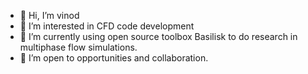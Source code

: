 - 👋 Hi, I’m vinod 
- 👀 I’m interested in CFD code development 
- 🌱 I’m currently using  open source toolbox Basilisk  to do research in multiphase flow simulations.
- 💞️ I’m open to opportunities and collaboration.  


<!---
vinodthale/vinodthale is a ✨ special ✨ repository because its `README.md` (this file) appears on your GitHub profile.
You can click the Preview link to take a look at your changes.
--->
